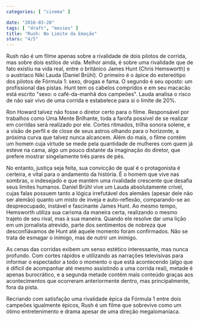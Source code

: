 ```yaml
---
categories: [ "cinema" ]

date: "2016-03-20"
tags: [ "draft", "movies" ]
title: "Rush: No Limite da Emoção"
stars: "4/5"
---
```

Rush não é um filme apenas sobre a rivalidade de dois pilotos de corrida, mas sobre dois estilos de vida. Melhor ainda, é sobre uma rivalidade que de fato existiu na vida real, entre o britânico James Hunt (Chris Hemsworth) e o austríaco Niki Lauda (Daniel Brühl). O primeiro é o ápice do estereótipo dos pilotos de Fórmula 1: sexo, drogas e fama. O segundo é seu oposto: um profissional das pistas. Hunt tem os cabelos compridos e em seu macacão está escrito "sexo: o café-da-manhã dos campeões". Lauda analisa o risco de não sair vivo de uma corrida e estabelece para si o limite de 20%.

Ron Howard talvez não fosse o diretor certo para o filme. Responsável por trabalhos como Uma Mente Brilhante, toda a farofa possível de se realizar em corridas será realizado por ele. Cortes ritmados, trilha sonora solene, e a visão de perfil e de close de seus astros olhando para o horizonte, a próxima curva que talvez nunca alcancem. Além do mais, o filme contém um homem cuja virtude se mede pela quantidade de mulheres com quem já esteve na cama, algo um pouco distante da imaginação do diretor, que prefere mostrar singelamente três pares de pés.

No entanto, justiça seja feita, sua convicção de qual é o protagonista é certeira, e vital para o andamento da história. É o homem que vive nas sombras, o indesejado e que mantém uma rivalidade crescente que desafia seus limites humanos. Daniel Brühl vive um Lauda absolutamente crível, cujas falas possuem tanto a lógica irrefutável dos alemães (apesar dele não ser alemão) quanto um misto de inveja e auto-reflexão, comparando-se ao despreocupado, instável e fascinante James Hunt. Ao mesmo tempo, Hemsworth utiliza sua carisma da maneira certa, realizando o mesmo trajeto de seu rival, mas à sua maneira. Quando ele resolve dar uma lição em um jornalista atrevido, parte dos sentimentos de nobreza que desconfiávamos de Hunt até aquele momento foram confirmados. Não se trata de esmagar o inimigo, mas de nutrir um inimigo.

As cenas das corridas exibem um senso estético interessante, mas nunca profundo. Com cortes rápidos e utilizando as narrações televisivas para informar o espectador a todo o momento o que está acontecendo (algo que é difícil de acompanhar até mesmo assistindo a uma corrida real), metade é apenas burocrático, e a segunda metade contém mais conteúdo graças aos acontecimentos que ocorreram anteriormente dentro, mas principalmente, fora da pista.

Recriando com satisfação uma rivalidade épica da Fórmula 1 entre dois campeões igualmente épicos, Rush é um filme que sobrevive como um ótimo entretenimento e drama apesar de uma direção megalomaníaca.
